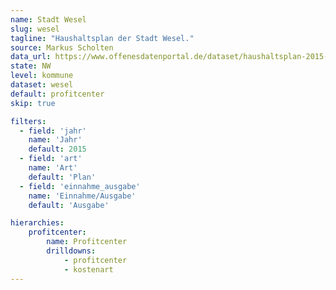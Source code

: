 ```yaml
---
name: Stadt Wesel
slug: wesel
tagline: "Haushaltsplan der Stadt Wesel."
source: Markus Scholten
data_url: https://www.offenesdatenportal.de/dataset/haushaltsplan-2015-stadt-wesel-aufwand-und-ertrag/
state: NW
level: kommune
dataset: wesel
default: profitcenter
skip: true

filters:
  - field: 'jahr'
    name: 'Jahr'
    default: 2015
  - field: 'art'
    name: 'Art'
    default: 'Plan'
  - field: 'einnahme_ausgabe'
    name: 'Einnahme/Ausgabe'
    default: 'Ausgabe'

hierarchies:
    profitcenter:
        name: Profitcenter
        drilldowns:
            - profitcenter
            - kostenart
---
```

